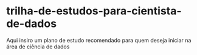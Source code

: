 # trilha-de-estudos-para-cientista-de-dados
Aqui insiro um plano de estudo recomendado para quem deseja iniciar na área de ciência de dados
